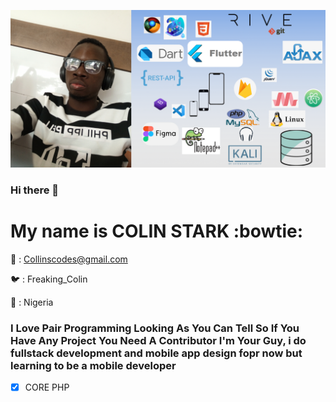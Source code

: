 ![Colin-Stark](https://github.com/Colin-Stark/Colin-Stark/blob/master/github%20banner.png)
### Hi there 👋

<!--
**Colin-Stark/Colin-Stark** is a ✨ _special_ ✨ repository because its `README.md` (this file) appears on your GitHub profile.

Here are some ideas to get you started:

- 🔭 I’m currently working on ...
- 🌱 I’m currently learning ...
- 👯 I’m looking to collaborate on ...
- 🤔 I’m looking for help with ...
- 💬 Ask me about ...
- 📫 How to reach me: ...
- 😄 Pronouns: ...
- ⚡ Fun fact: ...
-->

# My name is COLIN STARK :bowtie: 

:email:  : Collinscodes@gmail.com

:bird: : Freaking_Colin

:round_pushpin: : Nigeria


### I Love Pair Programming Looking As You Can Tell So If You Have Any Project You Need A Contributor I'm Your Guy, i do fullstack development and mobile app design fopr now but learning to be a mobile developer 

- [x] CORE PHP
